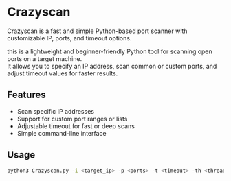 # Crazyscan
Crazyscan is a fast and simple Python-based port scanner with customizable IP, ports, and timeout options.

this is a lightweight and beginner-friendly Python tool for scanning open ports on a target machine.  
It allows you to specify an IP address, scan common or custom ports, and adjust timeout values for faster results.

## Features
- Scan specific IP addresses
- Support for custom port ranges or lists
- Adjustable timeout for fast or deep scans
- Simple command-line interface

## Usage
```bash
python3 Crazyscan.py -i <target_ip> -p <ports> -t <timeout> -th <threads>
